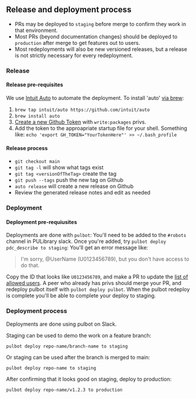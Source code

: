 ## Release and deployment process

- PRs may be deployed to `staging` before merge to confirm they work in that environment.
- Most PRs (beyond documentation changes) should be deployed to `production` after merge to get features out to users.
- Most redeployments will also be new versioned releases, but a release is not strictly necessary for every redeployment.

### Release

#### Release pre-requisites

We use [Intuit Auto](https://intuit.github.io/auto/) to automate the deployment. To install 'auto' [via brew](https://intuit.github.io/auto/docs/configuration/non-npm):

1. `brew tap intuit/auto https://github.com/intuit/auto`
1. `brew install auto`
1. [Create a new Github Token](https://github.com/settings/tokens) with `write:packages` privs.
1. Add the token to the approapriate startup file for your shell. Something like: `echo 'export GH_TOKEN="YourTokenHere"' >> ~/.bash_profile`

#### Release process

- `git checkout main`
- `git tag -l` will show what tags exist
- `git tag <versionOfTheTag>` create the tag
- `git push --tags` push the new tag on Github
- `auto release` will create a new release on Github
- Review the generated release notes and edit as needed

### Deployment

#### Deployment pre-requiusites

Deployments are done with `pulbot`: You'll need to be added to the `#robots` channel in PULibrary slack.
Once you're added, try `pulbot deploy pdc_describe to staging`: You'll get an error message like:

> I'm sorry, @UserName (U0123456789), but you don't have access to do that.

Copy the ID that looks like `U0123456789`, and make a PR to update the [list of allowed users](https://github.com/pulibrary/pulbot/blob/main/scripts/listener_middleware.coffee).
A peer who already has privs should merge your PR, and redeploy pulbot itself with `pulbot deploy pulbot`.
When the pulbot redeploy is complete you'll be able to complete your deploy to staging.

### Deployment process

Deployments are done using pulbot on Slack.

Staging can be used to demo the work on a feature branch:

```
pulbot deploy repo-name/branch-name to staging
```

Or staging can be used after the branch is merged to main:

```
pulbot deploy repo-name to staging
```

After confirming that it looks good on staging, deploy to production:

```
pulbot deploy repo-name/v1.2.3 to production
```
